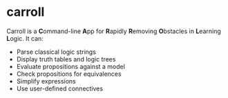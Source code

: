# carroll
Carroll is a **C**ommand-line **A**pp for **R**apidly **R**emoving **O**bstacles in **L**earning **L**ogic. It can:

 - Parse classical logic strings
 - Display truth tables and logic trees
 - Evaluate propositions against a model
 - Check propositions for equivalences
 - Simplify expressions
 - Use user-defined connectives
